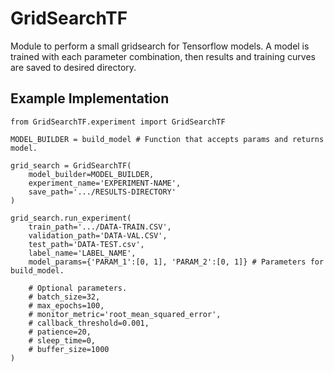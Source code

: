 # GridSearchTF
Module to perform a small gridsearch for Tensorflow models.
A model is trained with each parameter combination, then results and training curves are saved to desired directory.

## Example Implementation
```
from GridSearchTF.experiment import GridSearchTF

MODEL_BUILDER = build_model # Function that accepts params and returns model.

grid_search = GridSearchTF(
    model_builder=MODEL_BUILDER,
    experiment_name='EXPERIMENT-NAME',
    save_path='.../RESULTS-DIRECTORY'
)

grid_search.run_experiment(
    train_path='.../DATA-TRAIN.CSV',
    validation_path='DATA-VAL.CSV',
    test_path='DATA-TEST.csv',
    label_name='LABEL_NAME',
    model_params={'PARAM_1':[0, 1], 'PARAM_2':[0, 1]} # Parameters for build_model.

    # Optional parameters.
    # batch_size=32,
    # max_epochs=100,
    # monitor_metric='root_mean_squared_error',
    # callback_threshold=0.001,
    # patience=20,
    # sleep_time=0,
    # buffer_size=1000
)
```